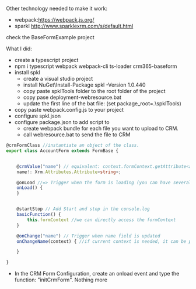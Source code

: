 Other technology needed to make it work:

- webpack:https://webpack.js.org/
- sparkl http://www.sparklexrm.com/s/default.html

check the BaseFormExample project 

What I did:
- create a typescript project
- npm i typescript webpack webpack-cli ts-loader crm365-baseform
- install spkl
    - create a visual studio project  
    - install NuGet\Install-Package spkl -Version 1.0.440
    - copy paste spklTools folder to the root folder of the project
    - copy pase deployment-webresource.bat
    - update the first line of the bat file: (set package_root=.\spklTools)
- copy paste webpack.config.js to your project
- configure spkl.json
- configure package.json to add script to 
    - create webpack bundle for each file you want to upload to CRM.
    - call webresource.bat to send the file to CRM  

```Typescript
@crmFormClass //instantiate an object of the class.
export class AccountForm extends FormBase {


    @crmValue("name") // equivalent: context.formContext.getAttribute<any>("name");
    name!: Xrm.Attributes.Attribute<string>;

    @onLoad //=> Trigger when the form is loading (you can have several onload event
    onLoad() {
    }


    @startStop // Add Start and stop in the console.log
    basicFunction() {
        this.formContext //we can directly access the formContext
    }

    @onChange("name") // Trigger when name field is updated
    onChangeName(context) { //if current context is needed, it can be passed as parameter to access eventArgs info

    }

}
```

- In the CRM Form Configuration, create an onload event and type the function: "initCrmForm". Nothing more
